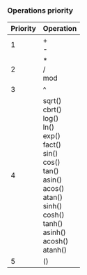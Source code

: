 ### Operations priority
Priority|Operation
-|-
1|+<br />-
2|*<br />/<br />mod
3|^
4|sqrt()<br />cbrt()<br />log()<br />ln()<br />exp()<br />fact()<br />sin()<br />cos()<br />tan()<br />asin()<br />acos()<br />atan()<br />sinh()<br />cosh()<br />tanh()<br />asinh()<br />acosh()<br />atanh()
5|()
